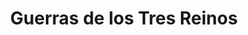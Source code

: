 ﻿---
title: "Guerras de los Tres Reinos"
permalink: periodes_521.html
layout: periode
dataInici: 1639
dataFi: 1651
sidebar: periodes
pares:
  - 306:
    title: "Edad Moderna"
    dataInici: "(1453)"
    dataFi: "(1775)"

fills:
  - 522:
    title: "Primera Guerra Civil Inglesa"
    dataInici: "(1642)"
    dataFi: "(1646)"

  - 1028:
    title: "Segunda Guerra Civil Inglesa"
    dataInici: "(1648-02)"
    dataFi: "(1649-01-30)"

  - 1029:
    title: "Tercera Guerra Civil Inglesa"
    dataInici: "(1649)"
    dataFi: "(1651)"

jocsPrincipals:
jocsEscenaris:
  - title: "Cruel Necessity"
    bggId: 70519
    dataInici: 
    dataFi: 

jocsEpoca:
jocsEpocaEscenaris:
---
